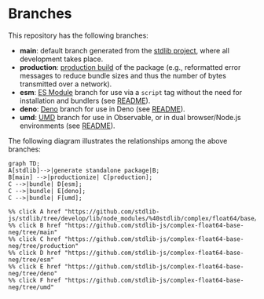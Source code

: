 <!--

@license Apache-2.0

Copyright (c) 2022 The Stdlib Authors.

Licensed under the Apache License, Version 2.0 (the "License");
you may not use this file except in compliance with the License.
You may obtain a copy of the License at

    http://www.apache.org/licenses/LICENSE-2.0

Unless required by applicable law or agreed to in writing, software
distributed under the License is distributed on an "AS IS" BASIS,
WITHOUT WARRANTIES OR CONDITIONS OF ANY KIND, either express or implied.
See the License for the specific language governing permissions and
limitations under the License.

-->

# Branches

This repository has the following branches:

-   **main**: default branch generated from the [stdlib project][stdlib-url], where all development takes place.
-   **production**: [production build][production-url] of the package (e.g., reformatted error messages to reduce bundle sizes and thus the number of bytes transmitted over a network).
-   **esm**: [ES Module][esm-url] branch for use via a `script` tag without the need for installation and bundlers (see [README][esm-readme]).
-   **deno**: [Deno][deno-url] branch for use in Deno (see [README][deno-readme]).
-   **umd**: [UMD][umd-url] branch for use in Observable, or in dual browser/Node.js environments (see [README][umd-readme]).

The following diagram illustrates the relationships among the above branches:

```mermaid
graph TD;
A[stdlib]-->|generate standalone package|B;
B[main] -->|productionize| C[production];
C -->|bundle| D[esm];
C -->|bundle| E[deno];
C -->|bundle| F[umd];

%% click A href "https://github.com/stdlib-js/stdlib/tree/develop/lib/node_modules/%40stdlib/complex/float64/base/neg"
%% click B href "https://github.com/stdlib-js/complex-float64-base-neg/tree/main"
%% click C href "https://github.com/stdlib-js/complex-float64-base-neg/tree/production"
%% click D href "https://github.com/stdlib-js/complex-float64-base-neg/tree/esm"
%% click E href "https://github.com/stdlib-js/complex-float64-base-neg/tree/deno"
%% click F href "https://github.com/stdlib-js/complex-float64-base-neg/tree/umd"
```

[stdlib-url]: https://github.com/stdlib-js/stdlib/tree/develop/lib/node_modules/%40stdlib/complex/float64/base/neg
[production-url]: https://github.com/stdlib-js/complex-float64-base-neg/tree/production
[deno-url]: https://github.com/stdlib-js/complex-float64-base-neg/tree/deno
[deno-readme]: https://github.com/stdlib-js/complex-float64-base-neg/blob/deno/README.md
[umd-url]: https://github.com/stdlib-js/complex-float64-base-neg/tree/umd
[umd-readme]: https://github.com/stdlib-js/complex-float64-base-neg/blob/umd/README.md
[esm-url]: https://github.com/stdlib-js/complex-float64-base-neg/tree/esm
[esm-readme]: https://github.com/stdlib-js/complex-float64-base-neg/blob/esm/README.md
